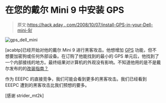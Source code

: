 # 在您的戴尔 Mini 9 中安装 GPS

> 原文:[https://hack aday . com/2008/10/07/install-GPS-in-your-Dell-mini-9/](https://hackaday.com/2008/10/07/install-gps-in-your-dell-mini-9/)

![](../Images/1e6de63941b81507db7aac6b2ea085e9.png "gps_dell_mini")

[acabtp]已经开始对他的戴尔 Mini 9 进行黑客攻击。他想增加 [GPS](http://www.mahalo.com/GPS "GPS - Mahalo") 功能，但不想要加密狗或任何外部设备。在订购了他能找到的最小的 GPS 单元后，他找到了一个内部接线的地方。最终结果对计算机的外观没有影响。不知道他用的是不是戴尔发布的的[改装指南？](http://hackaday.com/2008/09/06/dell-shows-you-how-to-mod-your-new-mini-9/)

作为 EEEPC 的直接竞争，我们可能会看到更多的黑客攻击。我们已经看到 EEEPC 遭到的黑客攻击比我们预想的要多。

[感谢 strider_mt2k]